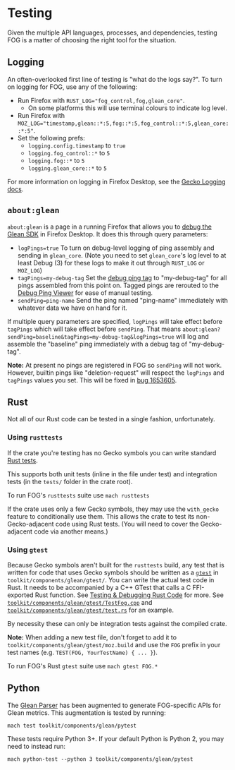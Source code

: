 # Testing

Given the multiple API languages, processes, and dependencies,
testing FOG is a matter of choosing the right tool for the situation.

## Logging

An often-overlooked first line of testing is "what do the logs say?".
To turn on logging for FOG, use any of the following:
* Run Firefox with `RUST_LOG="fog_control,fog,glean_core"`.
    * On some platforms this will use terminal colours to indicate log level.
* Run Firefox with `MOZ_LOG="timestamp,glean::*:5,fog::*:5,fog_control::*:5,glean_core::*:5"`.
* Set the following prefs:
    * `logging.config.timestamp` to `true`
    * `logging.fog_control::*` to `5`
    * `logging.fog::*` to `5`
    * `logging.glean_core::*` to `5`

For more information on logging in Firefox Desktop, see the
[Gecko Logging docs](https://developer.mozilla.org/docs/Mozilla/Developer_guide/Gecko_Logging).

## `about:glean`

`about:glean` is a page in a running Firefox that allows you to
[debug the Glean SDK](https://mozilla.github.io/glean/book/user/debugging/index.html)
in Firefox Desktop.
It does this through query parameters:
* `logPings=true` To turn on debug-level logging of ping assembly and sending in
  `glean_core`.
  (Note you need to set `glean_core`'s log level to at least Debug
  (3) for these logs to make it out through `RUST_LOG` or `MOZ_LOG`)
* `tagPings=my-debug-tag` Set the
  [debug ping tag](https://mozilla.github.io/glean/book/dev/core/internal/debug-pings.html)
  to "my-debug-tag" for all pings assembled from this point on.
  Tagged pings are rerouted to the
  [Debug Ping Viewer](https://glean-debug-view-dev-237806.firebaseapp.com/)
  for ease of manual testing.
* `sendPing=ping-name` Send the ping named
  "ping-name" immediately with whatever data we have on hand for it.

If multiple query parameters are specified,
`logPings` will take effect before
`tagPings` which will take effect before
`sendPing`. That means
`about:glean?sendPing=baseline&tagPings=my-debug-tag&logPings=true`
will log and assemble the
"baseline" ping immediately with a debug tag of "my-debug-tag".

**Note:** At present no pings are registered in FOG so `sendPing` will not work.
However, builtin pings like "deletion-request" will respect the
`logPings` and `tagPings` values you set.
This will be fixed in
[bug 1653605](https://bugzilla.mozilla.org/show_bug.cgi?id=1653605).

## Rust

Not all of our Rust code can be tested in a single fashion, unfortunately.

### Using `rusttests`

If the crate you're testing has no Gecko symbols you can write standard
[Rust tests](https://doc.rust-lang.org/book/ch11-01-writing-tests.html).

This supports both unit tests
(inline in the file under test) and integration tests
(in the `tests/` folder in the crate root).

To run FOG's `rusttests` suite use `mach rusttests`

If the crate uses only a few Gecko symbols, they may use the
`with_gecko` feature to conditionally use them.
This allows the crate to test its non-Gecko-adjacent code using Rust tests.
(You will need to cover the Gecko-adjacent code via another means.)

### Using `gtest`

Because Gecko symbols aren't built for the
`rusttests` build,
any test that is written for code that uses Gecko symbols should be written as a
[`gtest`](https://github.com/google/googletest)
in `toolkit/components/glean/gtest/`.
You can write the actual test code in Rust.
It needs to be accompanied by a C++ GTest that calls a C FFI-exported Rust function.
See [Testing & Debugging Rust Code](/testing-rust-code/) for more.
See [`toolkit/components/glean/gtest/TestFog.cpp`](https://searchfox.org/mozilla-central/source/toolkit/components/glean/gtest/TestFog.cpp)
and [`toolkit/components/glean/gtest/test.rs`](https://searchfox.org/mozilla-central/source/toolkit/components/glean/gtest/test.rs)
for an example.

By necessity these can only be integration tests against the compiled crate.

**Note:** When adding a new test file, don't forget to add it to
`toolkit/components/glean/gtest/moz.build` and use the
`FOG` prefix in your test names
(e.g. `TEST(FOG, YourTestName) { ... }`).

To run FOG's Rust `gtest` suite use `mach gtest FOG.*`

## Python

The [Glean Parser](https://github.com/mozilla/glean_parser/)
has been augmented to generate FOG-specific APIs for Glean metrics.
This augmentation is tested by running:

`mach test toolkit/components/glean/pytest`

These tests require Python 3+.
If your default Python is Python 2, you may need to instead run:

`mach python-test --python 3 toolkit/components/glean/pytest`

